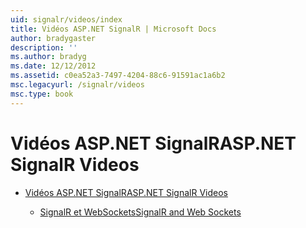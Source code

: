```yaml
---
uid: signalr/videos/index
title: Vidéos ASP.NET SignalR | Microsoft Docs
author: bradygaster
description: ''
ms.author: bradyg
ms.date: 12/12/2012
ms.assetid: c0ea52a3-7497-4204-88c6-91591ac1a6b2
msc.legacyurl: /signalr/videos
msc.type: book
---
```

<a name="aspnet-signalr-videos"></a><span data-ttu-id="cd77b-102">Vidéos ASP.NET SignalR</span><span class="sxs-lookup"><span data-stu-id="cd77b-102">ASP.NET SignalR Videos</span></span>
====================
- [<span data-ttu-id="cd77b-103">Vidéos ASP.NET SignalR</span><span class="sxs-lookup"><span data-stu-id="cd77b-103">ASP.NET SignalR Videos</span></span>](getting-started/index.md)

    - [<span data-ttu-id="cd77b-104">SignalR et WebSockets</span><span class="sxs-lookup"><span data-stu-id="cd77b-104">SignalR and Web Sockets</span></span>](getting-started/signalr-and-web-sockets.md)
